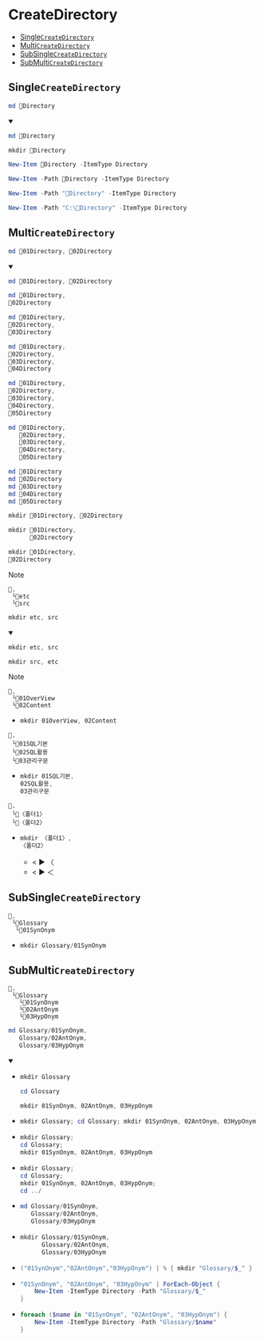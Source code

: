 # CreateDirectory
- [Single`CreateDirectory`](#singlecreatedirectory)
- [Multi`CreateDirectory`](#multicreatedirectory)
- [SubSingle`CreateDirectory`](#subsinglecreatedirectory)
- [SubMulti`CreateDirectory`](#submulticreatedirectory)


## Single`CreateDirectory`
```ps1
md 📁Directory
```
<details open>
    <summary></summary>

```ps1
md 📁Directory
```
```ps1
mkdir 📁Directory
```
```ps1
New-Item 📁Directory -ItemType Directory
```
```ps1
New-Item -Path 📁Directory -ItemType Directory
```
```ps1
New-Item -Path "📁Directory" -ItemType Directory
```
```ps1
New-Item -Path "C:\📁Directory" -ItemType Directory
```
</details>


## Multi`CreateDirectory`
```ps1
md 📁01Directory, 📁02Directory
```
<details open>
    <summary></summary>

```ps1
md 📁01Directory, 📁02Directory
```
```ps1
md 📁01Directory, 
📁02Directory
```
```ps1
md 📁01Directory, 
📁02Directory,
📁03Directory
```
```ps1
md 📁01Directory, 
📁02Directory,
📁03Directory,
📁04Directory
```
```ps1
md 📁01Directory, 
📁02Directory,
📁03Directory,
📁04Directory,
📁05Directory
```
```ps1
md 📁01Directory, 
   📁02Directory,
   📁03Directory,
   📁04Directory,
   📁05Directory
```
```ps1
md 📁01Directory 
md 📁02Directory
md 📁03Directory
md 📁04Directory
md 📁05Directory
```


```ps1
mkdir 📁01Directory, 📁02Directory
```
```ps1
mkdir 📁01Directory, 
      📁02Directory
```
```ps1
mkdir 📁01Directory, 
📁02Directory
```
</details>


> [!Note]
> ```
> 📌.
>  └📁etc
>  └📁src
> ```
> ```ps1
> mkdir etc, src
> ```
<details open>
    <summary></summary>

```ps1
mkdir etc, src
```
```ps1
mkdir src, etc
```
</details>


> [!Note]
```
📌.
 └📁01OverView
 └📁02Content
```
- ```ps1
  mkdir 01OverView, 02Content
  ```


```
📌.
 └📁01SQL기본
 └📁02SQL활용
 └📁03관리구문
```
- ```ps1
  mkdir 01SQL기본, 
  02SQL활용,
  03관리구문
  ```


```
📌.
 └📁〈폴더1〉
 └📁〈폴더2〉
```
- ```ps1
  mkdir 〈폴더1〉, 
  〈폴더2〉
  ```
  - < ▶️ 〈   
  - < ▶️ ＜



## SubSingle`CreateDirectory`
```
📌.
 └📁Glossary
  └📁01SynOnym
```
- ```ps1
  mkdir Glossary/01SynOnym
  ```

## SubMulti`CreateDirectory`
```
📌.
 └📁Glossary
   └📁01SynOnym
   └📁02AntOnym
   └📁03HypOnym
```
```ps1
md Glossary/01SynOnym,
   Glossary/02AntOnym,
   Glossary/03HypOnym
```  
<details open>
    <summary></summary>

- ```ps1
  mkdir Glossary
  ```
  ```ps1
  cd Glossary
  ```
  ```ps1
  mkdir 01SynOnym, 02AntOnym, 03HypOnym
  ```
- ```ps1
  mkdir Glossary; cd Glossary; mkdir 01SynOnym, 02AntOnym, 03HypOnym
  ```
- ```ps1
  mkdir Glossary; 
  cd Glossary; 
  mkdir 01SynOnym, 02AntOnym, 03HypOnym
  ```
- ```ps1
  mkdir Glossary; 
  cd Glossary; 
  mkdir 01SynOnym, 02AntOnym, 03HypOnym;
  cd ../
  ```
- ```ps1
  md Glossary/01SynOnym,
     Glossary/02AntOnym,
     Glossary/03HypOnym
  ```  
- ```ps1
  mkdir Glossary/01SynOnym,
        Glossary/02AntOnym,
        Glossary/03HypOnym
  ```
  
- ```ps1
  ("01SynOnym","02AntOnym","03HypOnym") | % { mkdir "Glossary/$_" }
  ```
- ```ps1
  "01SynOnym", "02AntOnym", "03HypOnym" | ForEach-Object {
      New-Item -ItemType Directory -Path "Glossary/$_"
  }
  ```
- ```ps1
  foreach ($name in "01SynOnym", "02AntOnym", "03HypOnym") {
      New-Item -ItemType Directory -Path "Glossary/$name"
  }
  ```
</details>
